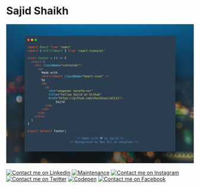 # Sajid Shaikh 


<img src="carbon lucario.png" alt="Developer's SVG"/>





[![Contact me on Linkedin](https://img.shields.io/badge/linkedin-%230077B5.svg?&style=for-the-badge&logo=linkedin&logoColor=white)](https://in.linkedin.com/in/shaikhsajid1111)
[![Maintenance](https://img.shields.io/badge/gmail-%23D14836.svg?&style=for-the-badge&logo=gmail&logoColor=white)](mailto:shaikhsajid11112000@gmail.com)
[![Contact me on Instagram](https://img.shields.io/badge/instagram-%231DA1F2.svg?&style=for-the-badge&logo=instagram&logoColor=white)](https://instagram.com/shaikhsajid1111)
[![Contact me on Twitter](https://img.shields.io/badge/twitter-%3f729b%20.svg?&style=for-the-badge&logo=twitter&logoColor=white)](https://twitter.com/shaikhsajid1111)
[![Codepen](https://img.shields.io/badge/codepen%20-%231572B6.svg?&style=for-the-badge&logo=codepen&logoColor=green)](https://codepen.io/shaikhsajid1111)
[![Contact me on Facebook](https://img.shields.io/badge/facebook-%230077c5.svg?&style=for-the-badge&logo=facebook&logoColor=white)](https://facebook.com/shaikhsajid1111)
